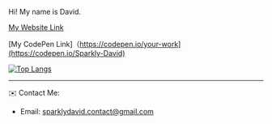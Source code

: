 
Hi! My name is David.

[My Website Link](https://sparklydavid.github.io/sparklydavid/)
<!-- put some work in bro! -->
[My CodePen Link]（https://codepen.io/your-work](https://codepen.io/Sparkly-David)

[![Top Langs](https://github-readme-stats.vercel.app/api/top-langs/?username=sparklydavid)](https://github.com/sparklydavid/github-readme-stats)

<hr></hr>

✉️ Contact Me: 
- Email: sparklydavid.contact@gmail.com
